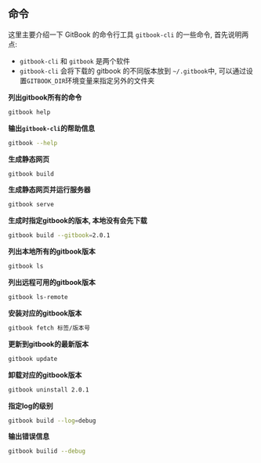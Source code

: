 ## 命令
这里主要介绍一下 GitBook 的命令行工具 `gitbook-cli` 的一些命令, 首先说明两点:
* `gitbook-cli` 和 `gitbook` 是两个软件
* `gitbook-cli` 会将下载的 gitbook 的不同版本放到 `~/.gitbook`中, 可以通过设置`GITBOOK_DIR`环境变量来指定另外的文件夹



**列出gitbook所有的命令**
```bash
gitbook help
```

**输出`gitbook-cli`的帮助信息**
```bash
gitbook --help
```

**生成静态网页**
```bash
gitbook build
```
**生成静态网页并运行服务器**
```bash
gitbook serve
```

**生成时指定gitbook的版本, 本地没有会先下载**
```bash
gitbook build --gitbook=2.0.1
```

**列出本地所有的gitbook版本**
```bash
gitbook ls
```

**列出远程可用的gitbook版本**
```bash
gitbook ls-remote
```

**安装对应的gitbook版本**
```bash
gitbook fetch 标签/版本号
```

**更新到gitbook的最新版本**
```bash
gitbook update
```

**卸载对应的gitbook版本**
```bash
gitbook uninstall 2.0.1
```

**指定log的级别**
```bash
gitbook build --log=debug
```

**输出错误信息**
```bash
gitbook builid --debug
```
